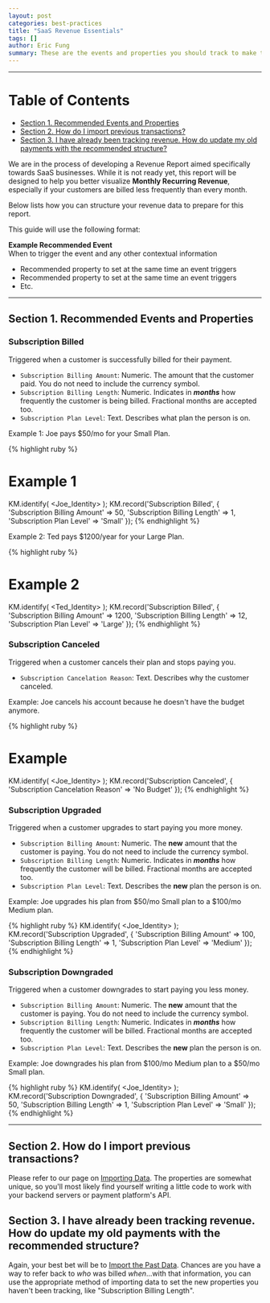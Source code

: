 ```yaml
---
layout: post
categories: best-practices
title: "SaaS Revenue Essentials"
tags: []
author: Eric Fung
summary: These are the events and properties you should track to make the most of our upcoming SaaS Revenue Report.
---
```

* * *
# Table of Contents

* [Section 1. Recommended Events and Properties][section1]
* [Section 2. How do I import previous transactions?][section2]
* [Section 3. I have already been tracking revenue. How do update my old payments with the recommended structure?][section3]

We are in the process of developing a Revenue Report aimed specifically towards SaaS businesses. While it is not ready yet, this report will be designed to help you better visualize **Monthly Recurring Revenue**, especially if your customers are billed less frequently than every month.

Below lists how you can structure your revenue data to prepare for this report.

This guide will use the following format:

**Example Recommended Event** <br />
When to trigger the event and any other contextual information

* Recommended property to set at the same time an event triggers
* Recommended property to set at the same time an event triggers
* Etc.

[request]: mailto:stevecox@kissmetrics.com?subject=%5BSaaS%20Revenue%5D%20Requesting%20Access

---

<a name="section-1"></a>
## Section 1. Recommended Events and Properties

<a name="subscription-billed"></a>
### Subscription Billed

Triggered when a customer is successfully billed for their payment.

* `Subscription Billing Amount`: Numeric. The amount that the customer paid. You do not need to include the currency symbol.
* `Subscription Billing Length`: Numeric. Indicates in ***months*** how frequently the customer is being billed. Fractional months are accepted too.
* `Subscription Plan Level`: Text. Describes what plan the person is on.

Example 1: Joe pays $50/mo for your Small Plan.

{% highlight ruby %}
# Example 1
KM.identify( <Joe_Identity> );
KM.record('Subscription Billed', {
  'Subscription Billing Amount' => 50,
  'Subscription Billing Length' => 1,
  'Subscription Plan Level' => 'Small' });
{% endhighlight %}

Example 2: Ted pays $1200/year for your Large Plan.

{% highlight ruby %}
# Example 2
KM.identify( <Ted_Identity> );
KM.record('Subscription Billed', {
  'Subscription Billing Amount' => 1200,
  'Subscription Billing Length' => 12,
  'Subscription Plan Level' => 'Large' });
{% endhighlight %}

<a name="subscription-canceled"></a>
### Subscription Canceled

Triggered when a customer cancels their plan and stops paying you.

* `Subscription Cancelation Reason`: Text. Describes why the customer canceled.

Example: Joe cancels his account because he doesn't have the budget anymore.

{% highlight ruby %}
# Example
KM.identify( <Joe_Identity> );
KM.record('Subscription Canceled', {
  'Subscription Cancelation Reason' => 'No Budget' });
{% endhighlight %}

<a name="subscription-upgrade"></a>
### Subscription Upgraded

Triggered when a customer upgrades to start paying you more money.

* `Subscription Billing Amount`: Numeric. The **new** amount that the customer is paying. You do not need to include the currency symbol.
* `Subscription Billing Length`: Numeric. Indicates in ***months*** how frequently the customer will be billed. Fractional months are accepted too.
* `Subscription Plan Level`: Text. Describes the **new** plan the person is on.

Example: Joe upgrades his plan from $50/mo Small plan to a $100/mo Medium plan.

{% highlight ruby %}
KM.identify( <Joe_Identity> );
KM.record('Subscription Upgraded', {
  'Subscription Billing Amount' => 100,
  'Subscription Billing Length' => 1,
  'Subscription Plan Level' => 'Medium' });
{% endhighlight %}

<a name="subscription-downgraded"></a>
### Subscription Downgraded

Triggered when a customer downgrades to start paying you less money.

* `Subscription Billing Amount`: Numeric. The **new** amount that the customer is paying. You do not need to include the currency symbol.
* `Subscription Billing Length`: Numeric. Indicates in ***months*** how frequently the customer will be billed. Fractional months are accepted too.
* `Subscription Plan Level`: Text. Describes the **new** plan the person is on.

Example: Joe downgrades his plan from $100/mo Medium plan to a $50/mo Small plan.

{% highlight ruby %}
KM.identify( <Joe_Identity> );
KM.record('Subscription Downgraded', {
  'Subscription Billing Amount' => 50,
  'Subscription Billing Length' => 1,
  'Subscription Plan Level' => 'Small' });
{% endhighlight %}

<!--
### Subscription Refunded

*Note: we have not incorporated Refunds into the SaaS Revenue Report yet, but you can be prepared when we update our report by recording refund data using this event and these properties.*

Triggered when you apply a refund for a customer.

* `Subscription Refund Amount`: Numeric. The refunded amount, as a positive number.
* `Subscription Refund Length`: Numeric. Indicates from how many ***months*** we should deduct this refunded amount.
* `Subscription Refund Reason`: Text. Describes the reason for the refund.

Example: You refund Joe $100 while he is on a $50/mo Small plan.

{% highlight ruby %}
KM.identify( <Joe_Identity> );
KM.record('Subscription Refunded', {
  'Subscription Refund Amount' => 100,
  'Subscription Refund Reason' => 'Charged incorrect amount' });
{% endhighlight %}
-->

---

<a name="section-2"></a>
## Section 2. How do I import previous transactions?

Please refer to our page on [Importing Data][import]. The properties are somewhat unique, so you'll most likely find yourself writing a little code to work with your backend servers or payment platform's API.

<a name="section-3"></a>
## Section 3. I have already been tracking revenue. How do update my old payments with the recommended structure?

Again, your best bet will be to [Import the Past Data][import]. Chances are you have a way to refer back to *who* was billed *when*...with that information, you can use the appropriate method of importing data to set the new properties you haven't been tracking, like "Subscription Billing Length".

[import]: /advanced/importing-data
[section1]: #section-1
[section2]: #section-2
[section3]: #section-3
